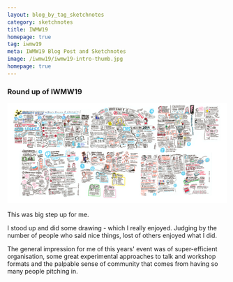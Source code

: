 ```yaml
---
layout: blog_by_tag_sketchnotes
category: sketchnotes
title: IWMW19
homepage: true
tag: iwmw19
meta: IWMW19 Blog Post and Sketchnotes
image: /iwmw19/iwmw19-intro-thumb.jpg
homepage: true
---
```


### Round up of IWMW19

<img src="/images/iwmw19/IWMW19-small.png" />

This was big step up for me.

I stood up and did some drawing - which I really enjoyed. Judging by the number of people who said nice things, lost of others enjoyed what I did. 

The general impression for me of this years' event was of super-efficient organisation, some great experimental approaches to talk and workshop formats and the palpable sense of community that comes from having so many people pitching in. 
